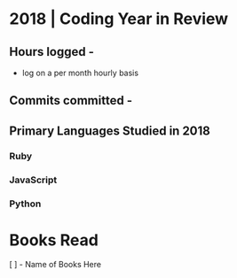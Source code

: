 # 2018 | Coding Year in Review

## Hours logged -
* log on a per month hourly basis

## Commits committed - 

## Primary Languages Studied in 2018
### Ruby
### JavaScript
### Python

# Books Read
[ ] - Name of Books Here
